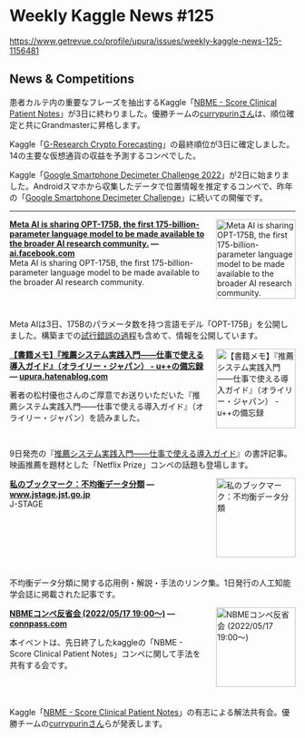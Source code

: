 # Weekly Kaggle News #125
https://www.getrevue.co/profile/upura/issues/weekly-kaggle-news-125-1156481
<h3><h2>News &amp; Competitions</h2><p>患者カルテ内の重要なフレーズを抽出するKaggle「<a href="https://www.kaggle.com/c/nbme-score-clinical-patient-notes" target="_blank">NBME - Score Clinical Patient Notes</a>」が3日に終わりました。優勝チームの<a href="https://www.kaggle.com/currypurin" target="_blank">currypurinさん</a>は、順位確定と共にGrandmasterに昇格します。</p><p>Kaggle「<a href="https://www.kaggle.com/c/g-research-crypto-forecasting/" target="_blank">G-Research Crypto Forecasting</a>」の最終順位が3日に確定しました。14の主要な仮想通貨の収益を予測するコンペでした。</p><p>Kaggle「<a href="https://www.kaggle.com/competitions/smartphone-decimeter-2022" target="_blank">Google Smartphone Decimeter Challenge 2022</a>」が2日に始まりました。Androidスマホから収集したデータで位置情報を推定するコンペで、昨年の「<a href="https://www.kaggle.com/c/google-smartphone-decimeter-challenge" target="_blank">Google Smartphone Decimeter Challenge</a>」に続いての開催です。</p></h3>
<hr>
<p>
<img width="140" height="140" alt="Meta AI is sharing OPT-175B, the first 175-billion-parameter language model to be made available to the broader AI research community." style="float: right; margin-left: 20px; margin-bottom: 20px;" src="https://s3.amazonaws.com/revue/items/images/015/677/675/thumb/279153574_460804245732413_525582748229639020_n.jpg?1651773250" />
<strong style='display: block;'><a href="https://ai.facebook.com/blog/democratizing-access-to-large-scale-language-models-with-opt-175b/?utm_campaign=Weekly%20Kaggle%20News&amp;utm_medium=email&amp;utm_source=Revue%20newsletter">Meta AI is sharing OPT-175B, the first 175-billion-parameter language model to be made available to the broader AI research community.</a> &mdash; <a href="https://ai.facebook.com/blog/democratizing-access-to-large-scale-language-models-with-opt-175b/">ai.facebook.com</a></strong>
Meta AI is sharing OPT-175B, the first 175-billion-parameter language model to be made available to the broader AI research community.
</p>
<div style='clear: both;'></div>
<p><p>Meta AIは3日、175Bのパラメータ数を持つ言語モデル「OPT-175B」を公開しました。構築までの<a href="https://github.com/facebookresearch/metaseq/tree/main/projects/OPT/chronicles" target="_blank">試行錯誤の過程</a>も含めて、情報を公開しています。</p></p>
<p>
<img width="140" height="140" alt="【書籍メモ】『推薦システム実践入門――仕事で使える導入ガイド』（オライリー・ジャパン） - u++の備忘録" style="float: right; margin-left: 20px; margin-bottom: 20px;" src="https://s3.amazonaws.com/revue/items/images/015/677/678/thumb/20220503160223.png?1651773263" />
<strong style='display: block;'><a href="https://upura.hatenablog.com/entry/2022/05/03/165903?utm_campaign=Weekly%20Kaggle%20News&amp;utm_medium=email&amp;utm_source=Revue%20newsletter">【書籍メモ】『推薦システム実践入門――仕事で使える導入ガイド』（オライリー・ジャパン） - u++の備忘録</a> &mdash; <a href="https://upura.hatenablog.com/entry/2022/05/03/165903">upura.hatenablog.com</a></strong>
<p>著者の松村優也さんのご厚意でお送りいただいた『推薦システム実践入門――仕事で使える導入ガイド』（オライリー・ジャパン）を読みました。</p>
</p>
<div style='clear: both;'></div>
<p><p>9日発売の『<a href="https://www.oreilly.co.jp/books/9784873119663/" target="_blank">推薦システム実践入門――仕事で使える導入ガイド</a>』の書評記事。映画推薦を題材とした「Netflix&nbsp;Prize」コンペの話題も登場します。</p></p>
<p>
<img width="140" height="140" alt="私のブックマーク：不均衡データ分類" style="float: right; margin-left: 20px; margin-bottom: 20px;" src="https://s3.amazonaws.com/revue/items/images/015/677/703/thumb/J-STAGE_logo_sns.png?1651773458" />
<strong style='display: block;'><a href="https://www.jstage.jst.go.jp/article/jjsai/37/3/37_376/_article/-char/ja/?utm_campaign=Weekly%20Kaggle%20News&amp;utm_medium=email&amp;utm_source=Revue%20newsletter">私のブックマーク：不均衡データ分類</a> &mdash; <a href="https://www.jstage.jst.go.jp/article/jjsai/37/3/37_376/_article/-char/ja/">www.jstage.jst.go.jp</a></strong>
J-STAGE
</p>
<div style='clear: both;'></div>
<p><p>不均衡データ分類に関する応用例・解説・手法のリンク集。1日発行の人工知能学会誌に掲載された記事です。</p></p>
<p>
<img width="140" height="140" alt="NBMEコンペ反省会 (2022/05/17 19:00〜)" style="float: right; margin-left: 20px; margin-bottom: 20px;" src="https://s3.amazonaws.com/revue/items/images/015/684/041/thumb/119635018238caf233dfcfac2a839834.png?1651805491" />
<strong style='display: block;'><a href="https://connpass.com/event/246896/?utm_campaign=Weekly%20Kaggle%20News&amp;utm_medium=email&amp;utm_source=Revue%20newsletter">NBMEコンペ反省会 (2022/05/17 19:00〜)</a> &mdash; <a href="https://connpass.com/event/246896/">connpass.com</a></strong>
<p>本イベントは、先日終了したkaggleの「NBME - Score Clinical Patient Notes」コンペに関して手法を共有する会です。</p>
</p>
<div style='clear: both;'></div>
<p><p>Kaggle「<a href="https://www.kaggle.com/c/nbme-score-clinical-patient-notes" target="_blank">NBME - Score Clinical Patient Notes</a>」の有志による解法共有会。優勝チームの<a href="https://www.kaggle.com/currypurin" target="_blank">currypurinさん</a>らが発表します。</p></p>
